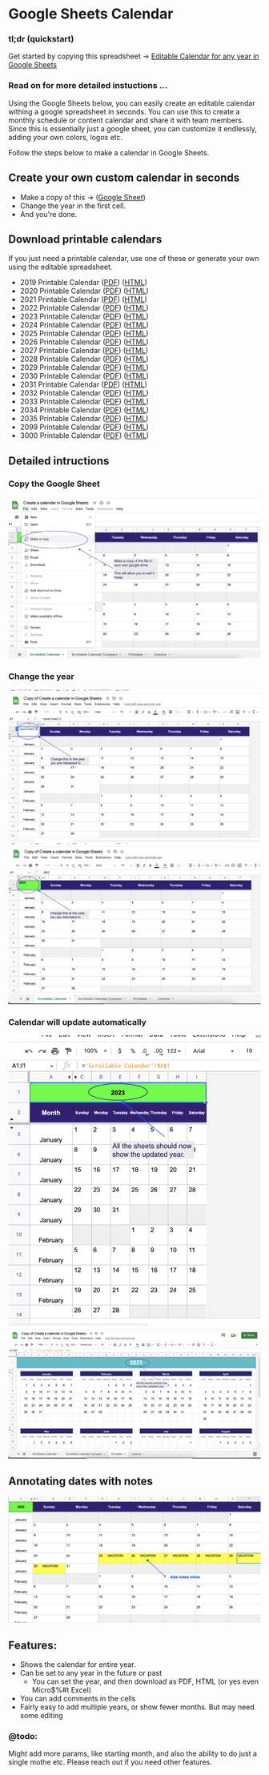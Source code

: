 # Google Sheets Calendar

###  tl;dr (quickstart)
Get started by copying this spreadsheet -> [Editable Calendar for any year in Google Sheets](https://docs.google.com/spreadsheets/d/13Ip7XqFefAhJLJExgPwqhUVyzK9U10TeIDiKt4Wc6SU/edit?usp=sharing) 


### Read on for more detailed instuctions ...


Using the Google Sheets below, you can easily create an editable calendar withing a google spreadsheet in seconds. You can use this to create a monthly schedule or content calendar and share it with team members. Since this is essentially just a google sheet, you can customize it endlessly, adding your own colors, logos etc.

Follow the steps below to make a calendar in Google Sheets.

## Create your own custom calendar in seconds
* Make a copy of this -> \([Google Sheet](https://docs.google.com/spreadsheets/d/13Ip7XqFefAhJLJExgPwqhUVyzK9U10TeIDiKt4Wc6SU/edit?usp=sharing)\)
* Change the year in the first cell. 
* And you're done. 

## Download printable calendars
If you just need a printable calendar, use one of these or generate your own using the editable spreadsheet.
* 2019 Printable Calendar \([PDF](https://github.com/develpeer/GoogleSpreadsheetCalendar/raw/master/resources/pdf/printable_calendar_2019.pdf)\) \([HTML](https://github.com/develpeer/GoogleSpreadsheetCalendar/raw/master/resources/html/printable_calendar_2019.html)\)
* 2020 Printable Calendar \([PDF](https://github.com/develpeer/GoogleSpreadsheetCalendar/raw/master/resources/pdf/printable_calendar_2020.pdf)\) \([HTML](https://github.com/develpeer/GoogleSpreadsheetCalendar/raw/master/resources/html/printable_calendar_2020.html)\)
* 2021 Printable Calendar \([PDF](https://github.com/develpeer/GoogleSpreadsheetCalendar/raw/master/resources/pdf/printable_calendar_2021.pdf)\) \([HTML](https://github.com/develpeer/GoogleSpreadsheetCalendar/raw/master/resources/html/printable_calendar_2021.html)\)
* 2022 Printable Calendar \([PDF](https://github.com/develpeer/GoogleSpreadsheetCalendar/raw/master/resources/pdf/printable_calendar_2022.pdf)\) \([HTML](https://github.com/develpeer/GoogleSpreadsheetCalendar/raw/master/resources/html/printable_calendar_2022.html)\)
* 2023 Printable Calendar \([PDF](https://github.com/develpeer/GoogleSpreadsheetCalendar/raw/master/resources/pdf/printable_calendar_2023.pdf)\) \([HTML](https://github.com/develpeer/GoogleSpreadsheetCalendar/raw/master/resources/html/printable_calendar_2023.html)\)
* 2024 Printable Calendar \([PDF](https://github.com/develpeer/GoogleSpreadsheetCalendar/raw/master/resources/pdf/printable_calendar_2024.pdf)\) \([HTML](https://github.com/develpeer/GoogleSpreadsheetCalendar/raw/master/resources/html/printable_calendar_2024.html)\)
* 2025 Printable Calendar \([PDF](https://github.com/develpeer/GoogleSpreadsheetCalendar/raw/master/resources/pdf/printable_calendar_2025.pdf)\) \([HTML](https://github.com/develpeer/GoogleSpreadsheetCalendar/raw/master/resources/html/printable_calendar_2025.html)\)
* 2026 Printable Calendar \([PDF](https://github.com/develpeer/GoogleSpreadsheetCalendar/raw/master/resources/pdf/printable_calendar_2026.pdf)\) \([HTML](https://github.com/develpeer/GoogleSpreadsheetCalendar/raw/master/resources/html/printable_calendar_2026.html)\)
* 2027 Printable Calendar \([PDF](https://github.com/develpeer/GoogleSpreadsheetCalendar/raw/master/resources/pdf/printable_calendar_2027.pdf)\) \([HTML](https://github.com/develpeer/GoogleSpreadsheetCalendar/raw/master/resources/html/printable_calendar_2027.html)\)
* 2028 Printable Calendar \([PDF](https://github.com/develpeer/GoogleSpreadsheetCalendar/raw/master/resources/pdf/printable_calendar_2028.pdf)\) \([HTML](https://github.com/develpeer/GoogleSpreadsheetCalendar/raw/master/resources/html/printable_calendar_2028.html)\)
* 2029 Printable Calendar \([PDF](https://github.com/develpeer/GoogleSpreadsheetCalendar/raw/master/resources/pdf/printable_calendar_2029.pdf)\) \([HTML](https://github.com/develpeer/GoogleSpreadsheetCalendar/raw/master/resources/html/printable_calendar_2029.html)\)
* 2030 Printable Calendar \([PDF](https://github.com/develpeer/GoogleSpreadsheetCalendar/raw/master/resources/pdf/printable_calendar_2030.pdf)\) \([HTML](https://github.com/develpeer/GoogleSpreadsheetCalendar/raw/master/resources/html/printable_calendar_2030.html)\)
* 2031 Printable Calendar \([PDF](https://github.com/develpeer/GoogleSpreadsheetCalendar/raw/master/resources/pdf/printable_calendar_2031.pdf)\) \([HTML](https://github.com/develpeer/GoogleSpreadsheetCalendar/raw/master/resources/html/printable_calendar_2031.html)\)
* 2032 Printable Calendar \([PDF](https://github.com/develpeer/GoogleSpreadsheetCalendar/raw/master/resources/pdf/printable_calendar_2032.pdf)\) \([HTML](https://github.com/develpeer/GoogleSpreadsheetCalendar/raw/master/resources/html/printable_calendar_2032.html)\)
* 2033 Printable Calendar \([PDF](https://github.com/develpeer/GoogleSpreadsheetCalendar/raw/master/resources/pdf/printable_calendar_2033.pdf)\) \([HTML](https://github.com/develpeer/GoogleSpreadsheetCalendar/raw/master/resources/html/printable_calendar_2033.html)\)
* 2034 Printable Calendar \([PDF](https://github.com/develpeer/GoogleSpreadsheetCalendar/raw/master/resources/pdf/printable_calendar_2034.pdf)\) \([HTML](https://github.com/develpeer/GoogleSpreadsheetCalendar/raw/master/resources/html/printable_calendar_2034.html)\)
* 2035 Printable Calendar \([PDF](https://github.com/develpeer/GoogleSpreadsheetCalendar/raw/master/resources/pdf/printable_calendar_2035.pdf)\) \([HTML](https://github.com/develpeer/GoogleSpreadsheetCalendar/raw/master/resources/html/printable_calendar_2035.html)\)
* 2099 Printable Calendar \([PDF](https://github.com/develpeer/GoogleSpreadsheetCalendar/raw/master/resources/pdf/printable_calendar_2099.pdf)\) \([HTML](https://github.com/develpeer/GoogleSpreadsheetCalendar/raw/master/resources/html/printable_calendar_2099.html)\)
* 3000 Printable Calendar \([PDF](https://github.com/develpeer/GoogleSpreadsheetCalendar/raw/master/resources/pdf/printable_calendar_3000.pdf)\) \([HTML](https://github.com/develpeer/GoogleSpreadsheetCalendar/raw/master/resources/html/printable_calendar_3000.html)\)

## Detailed intructions
### Copy the Google Sheet
![Make a copy of the Google Sheet](https://github.com/develpeer/GoogleSpreadsheetCalendar/raw/master/images/step_1_make_a_copy.png)

### Change the year
![Change the year](https://github.com/develpeer/GoogleSpreadsheetCalendar/raw/master/images/step_2a_change_the_year.png)
![Change the year](https://github.com/develpeer/GoogleSpreadsheetCalendar/raw/master/images/step_2b_change_the_year.png)

### Calendar will update automatically
![Change the year](https://github.com/develpeer/GoogleSpreadsheetCalendar/raw/master/images/step_3a.png)
![Change the year](https://github.com/develpeer/GoogleSpreadsheetCalendar/raw/master/images/step_3b.png)


## Annotating dates with notes 

![Changing the year parameter](https://github.com/develpeer/GoogleSpreadsheetCalendar/raw/master/images/annotations.png)

## Features:
* Shows the calendar for entire year. 
* Can be set to any year in the future or past
  * You can set the year, and then download as PDF, HTML (or yes even Micro$%#t Excel)   
* You can add comments in the cells 
* Fairly easy to add multiple years, or show fewer months. But may need some editing



### @todo: 
Might add more params, like starting month, and also the ability to do just a single mothe etc. Please reach out if you need other features. 



